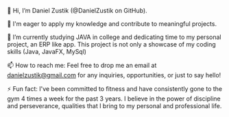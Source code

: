 👋 Hi, I’m Daniel Zustik (@DanielZustik on GitHub).

👀 I'm eager to apply my knowledge and contribute to meaningful projects.

🌱 I’m currently studying JAVA in college and dedicating time to my personal project, an ERP like app. This project is not only a showcase of my coding skills (Java, JavaFX, MySql)

📫 How to reach me: Feel free to drop me an email at danielzustik@gmail.com for any inquiries, opportunities, or just to say hello!

⚡ Fun fact: I've been committed to fitness and have consistently gone to the gym 4 times a week for the past 3 years. I believe in the power of discipline and perseverance, qualities that I bring to my personal and professional life.
